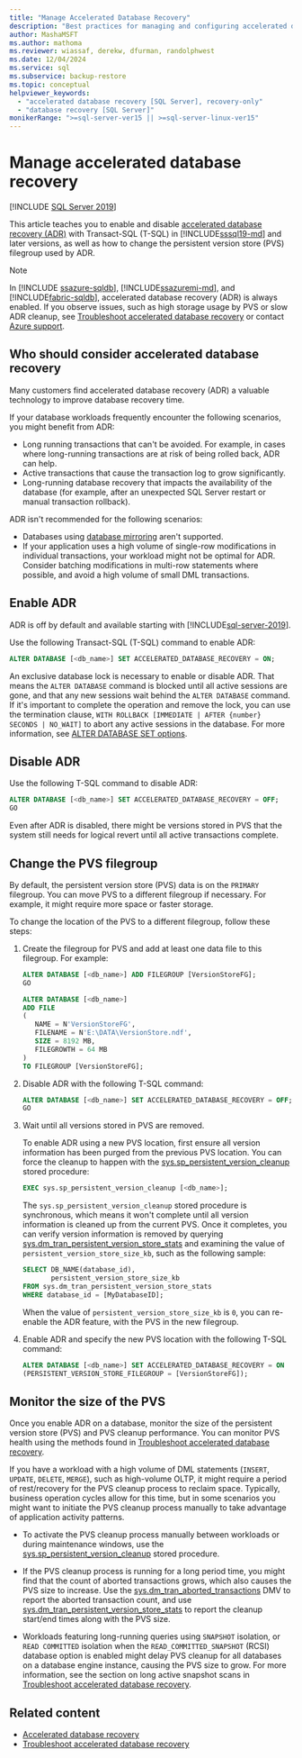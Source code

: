 ```yaml
---
title: "Manage Accelerated Database Recovery"
description: "Best practices for managing and configuring accelerated database recovery (ADR)."
author: MashaMSFT
ms.author: mathoma
ms.reviewer: wiassaf, derekw, dfurman, randolphwest
ms.date: 12/04/2024
ms.service: sql
ms.subservice: backup-restore
ms.topic: conceptual
helpviewer_keywords:
  - "accelerated database recovery [SQL Server], recovery-only"
  - "database recovery [SQL Server]"
monikerRange: ">=sql-server-ver15 || >=sql-server-linux-ver15"
---
```


# Manage accelerated database recovery

[!INCLUDE [SQL Server 2019](../includes/applies-to-version/sqlserver2019-and-later.md)]

This article teaches you to enable and disable [accelerated database recovery (ADR)](accelerated-database-recovery-concepts.md) with Transact-SQL (T-SQL) in [!INCLUDE[sssql19-md](../includes/sssql19-md.md)] and later versions, as well as how to change the persistent version store (PVS) filegroup used by ADR.

> [!NOTE]
> In [!INCLUDE [ssazure-sqldb](../includes/ssazure-sqldb.md)], [!INCLUDE[ssazuremi-md](../includes/ssazuremi-md.md)], and [!INCLUDE[fabric-sqldb](../includes/fabric-sqldb.md)], accelerated database recovery (ADR) is always enabled. If you observe issues, such as high storage usage by PVS or slow ADR cleanup, see [Troubleshoot accelerated database recovery](accelerated-database-recovery-troubleshoot.md) or contact [Azure support](https://azure.microsoft.com/support/options/). 

## Who should consider accelerated database recovery

Many customers find accelerated database recovery (ADR) a valuable technology to improve database recovery time. 

If your database workloads frequently encounter the following scenarios, you might benefit from ADR:

- Long running transactions that can't be avoided. For example, in cases where long-running transactions are at risk of being rolled back, ADR can help.
- Active transactions that cause the transaction log to grow significantly.
- Long-running database recovery that impacts the availability of the database (for example, after an unexpected SQL Server restart or manual transaction rollback).


ADR isn't recommended for the following scenarios:

-  Databases using [database mirroring](../database-engine/database-mirroring/database-mirroring-sql-server.md) aren't supported.
- If your application uses a high volume of single-row modifications in individual transactions, your workload might not be optimal for ADR. Consider batching modifications in multi-row statements where possible, and avoid a high volume of small DML transactions.

## Enable ADR

ADR is off by default and available starting with [!INCLUDE[sql-server-2019](../includes/sssql19-md.md)]. 

Use the following Transact-SQL (T-SQL) command to enable ADR: 

```sql
ALTER DATABASE [<db_name>] SET ACCELERATED_DATABASE_RECOVERY = ON;
```

An exclusive database lock is necessary to enable or disable ADR. That means the `ALTER DATABASE` command is blocked until all active sessions are gone, and that any new sessions wait behind the `ALTER DATABASE` command. If it's important to complete the operation and remove the lock, you can use the termination clause, `WITH ROLLBACK [IMMEDIATE | AFTER {number} SECONDS | NO_WAIT]` to abort any active sessions in the database. For more information, see [ALTER DATABASE SET options](../t-sql/statements/alter-database-transact-sql-set-options.md).

## Disable ADR

Use the following T-SQL command to disable ADR:

```sql
ALTER DATABASE [<db_name>] SET ACCELERATED_DATABASE_RECOVERY = OFF;
GO
```

Even after ADR is disabled, there might be versions stored in PVS that the system still needs for logical revert until all active transactions complete.

## Change the PVS filegroup

By default, the persistent version store (PVS) data is on the `PRIMARY` filegroup. You can move PVS to a different filegroup if necessary. For example, it might require more space or faster storage.

To change the location of the PVS to a different filegroup, follow these steps: 

1. Create the filegroup for PVS and add at least one data file to this filegroup. For example:

   ```sql
   ALTER DATABASE [<db_name>] ADD FILEGROUP [VersionStoreFG];
   GO

   ALTER DATABASE [<db_name>]
   ADD FILE
   (
      NAME = N'VersionStoreFG',
      FILENAME = N'E:\DATA\VersionStore.ndf',
      SIZE = 8192 MB,
      FILEGROWTH = 64 MB
   )
   TO FILEGROUP [VersionStoreFG];
   ```

1. Disable ADR with the following T-SQL command:

   ```sql
   ALTER DATABASE [<db_name>] SET ACCELERATED_DATABASE_RECOVERY = OFF;
   GO
   ```

1. Wait until all versions stored in PVS are removed.

   To enable ADR using a new PVS location, first ensure all version information has been purged from the previous PVS location. You can force the cleanup to happen with the [sys.sp_persistent_version_cleanup](system-stored-procedures/sys-sp-persistent-version-cleanup-transact-sql.md) stored procedure:

   ```sql
   EXEC sys.sp_persistent_version_cleanup [<db_name>];
   ```

   The `sys.sp_persistent_version_cleanup` stored procedure is synchronous, which means it won't complete until all version information is cleaned up from the current PVS. Once it completes, you can verify version information is removed by querying [sys.dm_tran_persistent_version_store_stats](system-dynamic-management-views/sys-dm-tran-persistent-version-store-stats.md) and examining the value of `persistent_version_store_size_kb`, such as the following sample: 

   ```sql
   SELECT DB_NAME(database_id),
          persistent_version_store_size_kb
   FROM sys.dm_tran_persistent_version_store_stats
   WHERE database_id = [MyDatabaseID];
   ```

   When the value of `persistent_version_store_size_kb` is `0`, you can re-enable the ADR feature, with the PVS in the new filegroup.

1. Enable ADR and specify the new PVS location with the following T-SQL command:

   ```sql
   ALTER DATABASE [<db_name>] SET ACCELERATED_DATABASE_RECOVERY = ON
   (PERSISTENT_VERSION_STORE_FILEGROUP = [VersionStoreFG]);
   ```

## Monitor the size of the PVS 

Once you enable ADR on a database, monitor the size of the persistent version store (PVS) and PVS cleanup performance. You can monitor PVS health using the methods found in [Troubleshoot accelerated database recovery](accelerated-database-recovery-troubleshoot.md).

If you have a workload with a high volume of DML statements (`INSERT`, `UPDATE`, `DELETE`, `MERGE`), such as high-volume OLTP, it might require a period of rest/recovery for the PVS cleanup process to reclaim space. Typically, business operation cycles allow for this time, but in some scenarios you might want to initiate the PVS cleanup process manually to take advantage of application activity patterns.

   - To activate the PVS cleanup process manually between workloads or during maintenance windows, use the [sys.sp_persistent_version_cleanup](system-stored-procedures/sys-sp-persistent-version-cleanup-transact-sql.md) stored procedure.

   - If the PVS cleanup process is running for a long period time, you might find that the count of aborted transactions grows, which also causes the PVS size to increase. Use the [sys.dm_tran_aborted_transactions](system-dynamic-management-views/sys-dm-tran-aborted-transactions.md) DMV to report the aborted transaction count, and use [sys.dm_tran_persistent_version_store_stats](system-dynamic-management-views/sys-dm-tran-persistent-version-store-stats.md) to report the cleanup start/end times along with the PVS size.

   - Workloads featuring long-running queries using `SNAPSHOT` isolation, or `READ COMMITTED` isolation when the `READ_COMMITTED_SNAPSHOT` (RCSI) database option is enabled might delay PVS cleanup for all databases on a database engine instance, causing the PVS size to grow. For more information, see the section on long active snapshot scans in [Troubleshoot accelerated database recovery](accelerated-database-recovery-troubleshoot.md#pvs-active-snapshot-scans).


## Related content

- [Accelerated database recovery](accelerated-database-recovery-concepts.md)
- [Troubleshoot accelerated database recovery](accelerated-database-recovery-troubleshoot.md)
